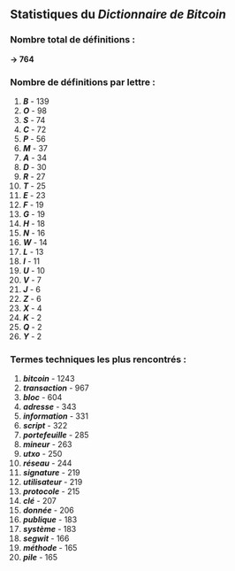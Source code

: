 ## Statistiques du *Dictionnaire de Bitcoin*

### Nombre total de définitions : 
**-> 764**

### Nombre de définitions par lettre :
1. ***B*** - 139
2. ***O*** - 98
3. ***S*** - 74
4. ***C*** - 72
5. ***P*** - 56
6. ***M*** - 37
7. ***A*** - 34
8. ***D*** - 30
9. ***R*** - 27
10. ***T*** - 25
11. ***E*** - 23
12. ***F*** - 19
13. ***G*** - 19
14. ***H*** - 18
15. ***N*** - 16
16. ***W*** - 14
17. ***L*** - 13
18. ***I*** - 11
19. ***U*** - 10
20. ***V*** - 7
21. ***J*** - 6
22. ***Z*** - 6
23. ***X*** - 4
24. ***K*** - 2
25. ***Q*** - 2
26. ***Y*** - 2

### Termes techniques les plus rencontrés :
1. ***bitcoin*** - 1243
2. ***transaction*** - 967
3. ***bloc*** - 604
4. ***adresse*** - 343
5. ***information*** - 331
6. ***script*** - 322
7. ***portefeuille*** - 285
8. ***mineur*** - 263
9. ***utxo*** - 250
10. ***réseau*** - 244
11. ***signature*** - 219
12. ***utilisateur*** - 219
13. ***protocole*** - 215
14. ***clé*** - 207
15. ***donnée*** - 206
16. ***publique*** - 183
17. ***système*** - 183
18. ***segwit*** - 166
19. ***méthode*** - 165
20. ***pile*** - 165
